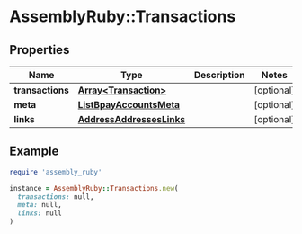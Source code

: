 # AssemblyRuby::Transactions

## Properties

| Name | Type | Description | Notes |
| ---- | ---- | ----------- | ----- |
| **transactions** | [**Array&lt;Transaction&gt;**](Transaction.md) |  | [optional] |
| **meta** | [**ListBpayAccountsMeta**](ListBpayAccountsMeta.md) |  | [optional] |
| **links** | [**AddressAddressesLinks**](AddressAddressesLinks.md) |  | [optional] |

## Example

```ruby
require 'assembly_ruby'

instance = AssemblyRuby::Transactions.new(
  transactions: null,
  meta: null,
  links: null
)
```

